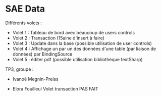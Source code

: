 # SAE Data

Différents volets :
- Volet 1 : Tableau de bord avec beaucoup de users controls
- Volet 2 : Transaction (15aine d'insert à faire)
- Volet 3 : Update dans la base (possible utilisation de user controls)
- Volet 4 : Affichage un par un des données d'une table (par liaison de données) par BindingSource
- Volet 5 : éditer pdf (possible utilisation bibliothèque textSharp)

TP3, groupe :

- Ivanoé Megnin-Preiss

- Elora Fouilleul
	Volet transaction  PAS FAIT 
